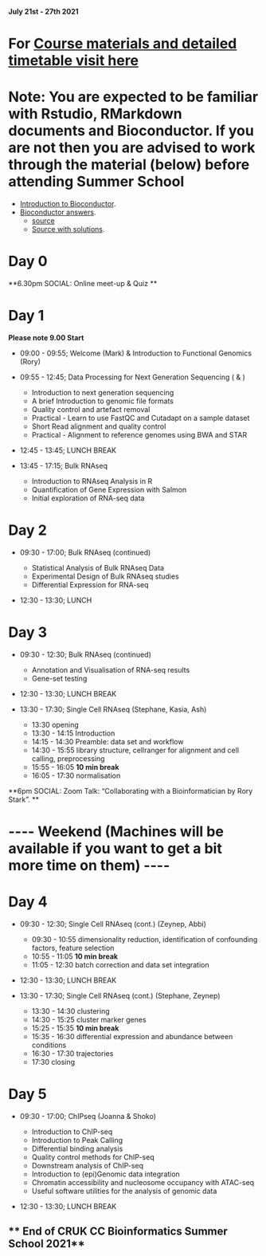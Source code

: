
**July 21st - 27th 2021**

# For [Course materials and detailed timetable visit here](https://bioinformatics-core-shared-training.github.io/cruk-summer-school-2021/)


# **Note:** You are expected to be familiar with Rstudio, RMarkdown documents and Bioconductor. If you are not then you are advised to work through the material  (below) **before** attending Summer School
- [Introduction to Bioconductor](Introduction/bioc-intro.html).  
- [Bioconductor answers](Introduction/bioc-intro.solutions.html).  
  + [source](Introduction/bioc-intro.Rmd)
  + [Source with solutions](Introduction/bioc-intro.solutions.Rmd). 
  
# Day 0

**6.30pm SOCIAL: Online meet-up & Quiz ** 

# Day 1

**Please note 9.00 Start**
- 09:00 - 09:55; Welcome (Mark) & Introduction to Functional Genomics (Rory)
- 09:55 - 12:45; Data Processing for Next Generation Sequencing ( & )
    + Introduction to next generation sequencing 
    + A brief Introduction to genomic file formats 
    + Quality control and artefact removal 
    + Practical - Learn to use FastQC and Cutadapt on a sample dataset
    + Short Read alignment and quality control 
    + Practical - Alignment to reference genomes using BWA and STAR
    
- 12:45 - 13:45; LUNCH BREAK

- 13:45 - 17:15; Bulk RNAseq
    + Introduction to RNAseq Analysis in R
    + Quantification of Gene Expression with Salmon
    + Initial exploration of RNA-seq data 
    
# Day 2

- 09:30 - 17:00; Bulk RNAseq (continued)  
    + Statistical Analysis of Bulk RNAseq Data 
    + Experimental Design of Bulk RNAseq studies 
    + Differential Expression for RNA-seq  
    
- 12:30 - 13:30; LUNCH

# Day 3

- 09:30 - 12:30; Bulk RNAseq (continued) 
    + Annotation and Visualisation of RNA-seq results 
    + Gene-set testing 

- 12:30 - 13:30; LUNCH BREAK

- 13:30 - 17:30; Single Cell RNAseq (Stephane, Kasia, Ash)
    + 13:30 opening <!-- Stephane -->
    + 13:30 - 14:15 Introduction <!-- []() --> <!-- Kania - lecture -->
    + 14:15 - 14:30 Preamble: data set and workflow <!-- []() --> <!-- Stephane - 'lecture' -->
    + 14:30 - 15:55 library structure, cellranger for alignment and cell calling, preprocessing <!-- []() --> <!-- Ash -->
    + 15:55 - 16:05 **10 min break**
    + 16:05 - 17:30 normalisation <!-- []() --> <!-- Stephane -->

    
**6pm SOCIAL: Zoom Talk: “Collaborating with a Bioinformatician by Rory Stark”. **

# ---- Weekend (Machines will be available if you want to get a bit more time on them) ----

# Day 4

- 09:30 - 12:30; Single Cell RNAseq (cont.) (Zeynep, Abbi)
    + 09:30 - 10:55 dimensionality reduction, identification of confounding factors, feature selection <!-- []() --> <!-- Zeynep -->
    + 10:55 - 11:05 **10 min break**
    + 11:05 - 12:30 batch correction and data set integration <!-- []() --> <!-- Abbi -->

- 12:30 - 13:30; LUNCH BREAK

- 13:30 - 17:30; Single Cell RNAseq (cont.) (Stephane, Zeynep)
    + 13:30 - 14:30 clustering <!-- []() --> <!-- Stephane -->
    + 14:30 - 15:25 cluster marker genes <!-- []() --> <!-- Zeynep -->
    + 15:25 - 15:35 **10 min break**
    + 15:35 - 16:30 differential expression and abundance between conditions <!-- []() --> <!-- Stephane -->
    + 16:30 - 17:30 trajectories <!-- []() --> <!-- Zeynep -->
    + 17:30 closing <!-- Stephane -->
    
# Day 5 

- 09:30 - 17:00; ChIPseq (Joanna & Shoko)
    + Introduction to ChIP-seq 
    + Introduction to Peak Calling 
    + Differential binding analysis 
    + Quality control methods for ChIP-seq 
    + Downstream analysis of ChIP-seq 
    + Introduction to (epi)Genomic data integration
    + Chromatin accessibility and nucleosome occupancy with ATAC-seq 
    + Useful software utilities for the analysis of genomic data 

- 12:30 - 13:30; LUNCH BREAK

** End of CRUK CC Bioinformatics Summer School 2021**
-------------------------------------------------------------
